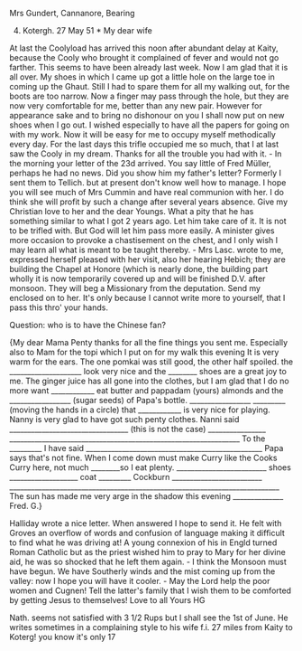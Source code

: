 Mrs Gundert, Cannanore, Bearing

4. Kotergh. 27 May 51
 <Tuesday>*
My dear wife

At last the Coolyload has arrived this noon after abundant delay at Kaity, because the Cooly who brought it complained of fever and would not go farther. This seems to have been already last week. Now I am glad that it is all over. My shoes in which I came up got a little hole on the large toe in coming up the Ghaut. Still I had to spare them for all my walking out, for the boots are too narrow. Now a finger may pass through the hole, but they are now very comfortable for me, better than any new pair. However for appearance sake and to bring no dishonour on you I shall now put on new shoes when I go out. I wished especially to have all the papers for going on with my work. Now it will be easy for me to occupy myself methodically every day. For the last days this trifle occupied me so much, that I at last saw the Cooly in my dream. Thanks for all the trouble you had with it. - In the morning your letter of the 23d arrived. You say little of Fred Müller, perhaps he had no news. Did you show him my father's letter? Formerly I sent them to Tellich. but at present don't know well how to manage. I hope you will see much of Mrs Cummin and have real communion with her. I do think she will profit by such a change after several years absence. Give my Christian love to her and the dear Youngs. What a pity that he has something similar to what I got 2 years ago. Let him take care of it. It is not to be trifled with. But God will let him pass more easily. A minister gives more occasion to provoke a chastisement on the chest, and I only wish I may learn all what is meant to be taught thereby. - Mrs Lasc. wrote to me, expressed herself pleased with her visit, also her hearing Hebich; they are building the Chapel at Honore (which is nearly done, the building part wholly it is now temporarily covered up and will be finished D.V. after monsoon. They will beg a Missionary from the deputation. Send my enclosed on to her. It's only because I cannot write more to yourself, that I pass this thro' your hands.

Question: who is to have the Chinese fan?

{My dear Mama Penty thanks for all the fine things you sent me. Especially also to Mam for the topi which I put on for my walk this evening It is very warm for the ears. The one pomkai was still good, the other half spoiled. the ____________________ look very nice and the ________ shoes are a great joy to me. The ginger juice has all gone into the clothes, but I am glad that I do no more want ____________ eat butter and pappadam (yours) almonds and the _________________ (sugar seeds) of Papa's bottle. _________________ _________ (moving the hands in a circle) that ____________ is very nice for playing. Nanny is very glad to have got such penty clothes. Nanni said _________________________________ (this is not the case) ________________ ________________________________________________________________ To the _________ I have said _________________________________________________ Papa says that's not fine. When I come down must make Curry like the Cooks Curry here, not much ________so I eat plenty. _________________________ shoes ___________________ coat _________ Cockburn _________________________ ___________________________________________________________________________ The sun has made me very arge in the shadow this evening ______________ Fred. G.}

Halliday wrote a nice letter. When answered I hope to send it. He felt with Groves an overflow of words and confusion of language making it difficult to find what he was driving at! A young connexion of his in Engld turned Roman Catholic but as the priest wished him to pray to Mary for her divine aid, he was so shocked that he left them again. - I think the Monsoon must have begun. We have Southerly winds and the mist coming up from the valley: now I hope you will have it cooler. - May the Lord help the poor women and Cugnen! Tell the latter's family that I wish them to be comforted by getting Jesus to themselves! Love to all
 Yours HG

Nath. seems not satisfied with 3 1/2 Rups but I shall see the 1st of June. He writes sometimes in a complaining style to his wife f.i. 27 miles from Kaity to Koterg! you know it's only 17

